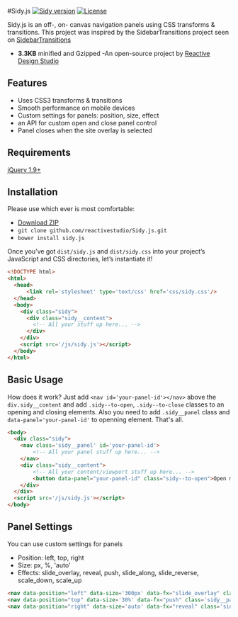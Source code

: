 #Sidy.js
[![Sidy version](http://img.shields.io/badge/Sidy.js-v1.1.0-brightgreen.svg)](http://Sidyjs.org) [![License](http://img.shields.io/badge/License-MIT-brightgreen.svg)](http://opensource.org/licenses/MIT)

Sidy.js is an off-, on- canvas navigation panels using CSS transforms & transitions. This project was inspired by the SidebarTransitions project seen on [SidebarTransitions](https://github.com/codrops/SidebarTransitions)

- **3.3KB** minified and Gzipped
-An open-source project by [Reactive Design Studio](https://twitter.com/reactive_studio)



Features
------------
 - Uses CSS3 transforms & transitions
 - Smooth performance on mobile devices
 - Custom settings for panels: position, size, effect
 - an API for custom open and close panel control
 - Panel closes when the site overlay is selected

Requirements
------------
[jQuery 1.9+](http://jquery.com/)


Installation
------------

Please use which ever is most comfortable:

- [Download ZIP](https://github.com/reactivestudio/Sidy.js/archive/master.zip)
- `git clone github.com/reactivestudio/Sidy.js.git`
- `bower install sidy.js`

Once you’ve got `dist/sidy.js` and `dist/sidy.css`  into your project’s JavaScript and CSS directories, let’s instantiate it!

```html
<!DOCTYPE html>
<html>
  <head>
      <link rel='stylesheet' type='text/css' href='css/sidy.css'/>
  </head>
  <body>
    <div class="sidy">
      <div class="sidy__content">
        <!-- All your stuff up here... -->
      </div>
    </div>
    <script src='/js/sidy.js'></script>
  </body>
</html>
```

Basic Usage
-----------

How does it work? Just add `<nav id='your-panel-id'></nav>` above the `div.sidy__content` and add `.sidy--to-open`, `.sidy--to-close` classes to an opening and closing elements. Also you need to add `.sidy__panel` class and `data-panel='your-panel-id'` to openning element. That's all.
```html
<body>
  <div class="sidy">
    <nav class='sidy__panel' id='your-panel-id'>
        <!-- All your panel stuff up here... -->
    </nav>
    <div class="sidy__content">
        <!-- All your content/viewport stuff up here... -->
        <button data-panel="your-panel-id" class="sidy--to-open">Open me</button>
    </div>
  </div>
  <script src='/js/sidy.js'></script>
</body>
```

Panel Settings
--------------

You can use custom settings for panels
 - Position: left, top, right
 - Size: px, %, 'auto'
 - Effects: slide_overlay, reveal, push, slide_along, slide_reverse, scale_down, scale_up

```html
<nav data-position="left" data-size='300px' data-fx="slide_overlay" class='sidy__panel' id='foo'> Foo </nav>
<nav data-position="top" data-size='30%' data-fx="push" class='sidy__panel' id='bar'> Bar </nav>
<nav data-position="right" data-size='auto' data-fx="reveal" class='sidy__panel' id='baz'> Baz </nav>
```

